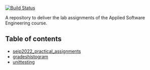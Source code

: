 
[![Build Status](https://app.travis-ci.com/aristosgi/lab_assignments.svg?token=MuRSqKwayNEsF35Wnjhn&branch=development)](https://app.travis-ci.com/aristosgi/lab_assignments)

A repository to deliver the lab assignments of the Applied Software Engineering course.

## <a name="table-of-contents"></a>Table of contents
* [seip2022_practical_assignments](#parent)
* [gradeshistogram](#grades-histogram)
* [unittesting](#unit-testing)
